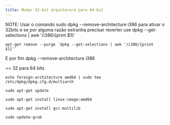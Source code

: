 ```yaml
---
title: Mudar 32-bit arquiterura para 64-bit
---
```


NOTE: Usar o comando sudo dpkg --remove-architecture i386 para ativar o 32bits e se por alguma razão estranha precisar reverter use
dpkg --get-selections | awk '/i386/{print $1}'


	apt-get remove --purge `dpkg --get-selections | awk '/i386/{print $1}'`

E por fim dpkg --remove-architecture i386

== 32 para 64 bits
	
	echo foreign-architecture amd64 | sudo tee /etc/dpkg/dpkg.cfg.d/multiarch
	
	sudo apt-get update
	
	sudo apt-get install linux-image:amd64
	
	sudo apt-get install gcc-multilib
	
	sudo update-grub
